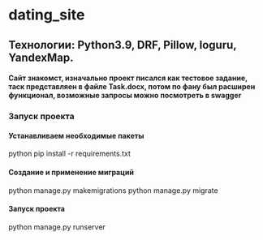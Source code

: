 # dating_site
## Технологии: Python3.9, DRF, Pillow, loguru, YandexMap.
#### Сайт знакомст, изначально проект писался как тестовое задание, таск представляен в файле Task.docx, потом по фану был расширен функционал, возможные запросы можно посмотреть в swagger

### Запуск проекта
#### Устанавливаем необходимые пакеты 
python pip install -r requirements.txt
#### Создание и применение миграций
python manage.py makemigrations 
python manage.py migrate
#### Запуск проекта
python manage.py runserver
